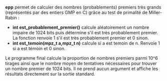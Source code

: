 **epp** permet de calculer des nombres (probablements) premiers très grands (représentés par des entiers GMP en C) grâce au test de primalité de Miller-Rabin : 
* **int est_probablement_premier()** calcule aléatoirement un nombre impaire de 1024 bits puis détermine s'il est très probablement premier. La fonction renvoie 1 s'il est très probablement premier et 0 sinon. 
* **int est_temoin(mpz_t a,mpz_t n)** calcule si a est temoin de n. Renvoie 1 si a est témoin et 0 sinon.

Le programme final calcule la proportion de nombres premiers parmi 10^6 tirages ainsi que le nombre moyen de tentatives nécessaires pour trouver un nombre premier de 1024 bits.
Il ne prend aucun argument et affiche les résultats directement sur la sortie standard.
